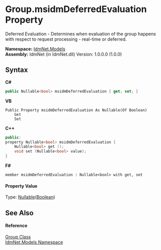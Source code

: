 # Group.msidmDeferredEvaluation Property 
 

Deferred Evaluation - Determines when evaluation of the group happens with respect to request processing - real-time or deferred.

**Namespace:**&nbsp;<a href="N_IdmNet_Models">IdmNet.Models</a><br />**Assembly:**&nbsp;IdmNet (in IdmNet.dll) Version: 1.0.0.0 (1.0.0)

## Syntax

**C#**<br />
``` C#
public Nullable<bool> msidmDeferredEvaluation { get; set; }
```

**VB**<br />
``` VB
Public Property msidmDeferredEvaluation As Nullable(Of Boolean)
	Get
	Set
```

**C++**<br />
``` C++
public:
property Nullable<bool> msidmDeferredEvaluation {
	Nullable<bool> get ();
	void set (Nullable<bool> value);
}
```

**F#**<br />
``` F#
member msidmDeferredEvaluation : Nullable<bool> with get, set

```


#### Property Value
Type: <a href="http://msdn2.microsoft.com/en-us/library/b3h38hb0" target="_blank">Nullable</a>(<a href="http://msdn2.microsoft.com/en-us/library/a28wyd50" target="_blank">Boolean</a>)

## See Also


#### Reference
<a href="T_IdmNet_Models_Group">Group Class</a><br /><a href="N_IdmNet_Models">IdmNet.Models Namespace</a><br />